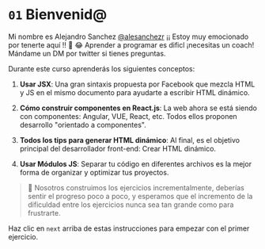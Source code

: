 # `01` Bienvenid@

Mi nombre es Alejandro Sanchez [@alesanchezr](https://twitter.com/alesanchezr) ¡¡ Estoy muy emocionado por tenerte aquí !! 🎉 😂
Aprender a programar es dificl ¡necesitas un coach! Mándame un DM por twitter si tienes preguntas.
 
Durante este curso aprenderás los siguientes conceptos:

1. **Usar JSX**: Una gran sintaxis propuesta por Facebook que mezcla HTML y JS en el mismo documento para ayudarte a escribir HTML dinámico.

2. **Cómo construir componentes en React.js**: La web ahora se está siendo con componentes: Angular, VUE, React, etc. Todos ellos proponen desarrollo "orientado a componentes".  

3. **Todos los tips para generar HTML dinámico**: Al final, es el objetivo principal del desarrollador front-end: Crear HTML dinámico.  

4. **Usar Módulos JS**: Separar tu código en diferentes archivos es la mejor forma de organizar y optimizar tus proyectos.  

> 🔹 Nosotros construimos los ejercicios incrementalmente, deberías sentir el progreso poco a poco, y esperamos que el incremento de la dificuldad entre los ejercicios nunca sea tan grande como para frustrarte.

Haz clic en `next` arriba de estas instrucciones para empezar con el primer ejercicio.

